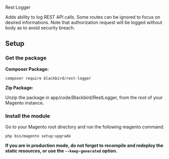 Rest Logger

Adds ability to log REST API calls. Some routes can be ignored to focus on desired informations. Note that authorization 
request will be logged without body as to avoid security breach.

## Setup

### Get the package

**Composer Package:**


```
composer require blackbird/rest-logger
```

**Zip Package:**

Unzip the package in app/code/Blackbird/RestLogger, from the root of your Magento instance.


### Install the module

Go to your Magento root directory and run the following magento command:

```
php bin/magento setup:upgrade
```

**If you are in production mode, do not forget to recompile and redeploy the static resources, or use the `--keep-generated` option.**
